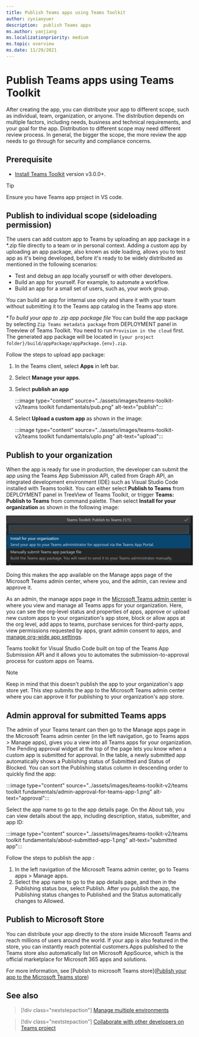 ```yaml
---
title: Publish Teams apps using Teams Toolkit
author: zyxiaoyuer
description:  publish Teams apps
ms.author: yanjiang
ms.localizationpriority: medium
ms.topic: overview
ms.date: 11/29/2021
---
```



# Publish Teams apps using Teams Toolkit

After creating the app, you can distribute your app to different scope, such as individual, team, organization, or anyone. The distribution depends on multiple factors, including needs, business and technical requirements, and your goal for the app. Distribution to different scope may need different review process. In general, the bigger the scope, the more review the app needs to go through for security and compliance concerns.

## Prerequisite

* [Install Teams Toolkit](https://marketplace.visualstudio.com/items?itemName=TeamsDevApp.ms-teams-vscode-extension) version v3.0.0+.

> [!TIP]
> Ensure you have Teams app project in VS code.

## Publish to individual scope (sideloading permission)

The users can add custom app to Teams by uploading an app package in a *.zip file directly to a team or in personal context. Adding a custom app by uploading an app package, also known as side loading, allows you to test app as it's being developed, before it's ready to be widely distributed as mentioned in the following scenarios:

* Test and debug an app locally yourself or with other developers.
* Build an app for yourself. For example, to automate a workflow.
* Build an app for a small set of users, such as, your work group.

You can build an app for internal use only and share it with your team without submitting it to the Teams app catalog in the Teams app store.

**To build your app to *.zip app package file**
You can build the app package by selecting `Zip Teams metadata package` from DEPLOYMENT panel in Treeview of Teams Toolkit. You need to run `Provision in the cloud` first. The generated app package will be located in `{your project folder}/build/appPackage/appPackage.{env}.zip`.

Follow the steps to upload app package:

1. In the Teams client, select **Apps** in left bar.
2. Select **Manage your apps**.
3. Select **publish an app**

   :::image type="content" source="../assets/images/teams-toolkit-v2/teams toolkit fundamentals/pub.png" alt-text="publish":::

4. Select **Upload a custom app** as shown in the image:

   :::image type="content" source="../assets/images/teams-toolkit-v2/teams toolkit fundamentals/uplo.png" alt-text="upload":::

## Publish to your organization 

When the app is ready for use in production, the developer can submit the app using the Teams App Submission API, called from Graph API, an integrated development environment (IDE) such as Visual Studio Code installed with Teams toolkit. You can either select **Publish to Teams** from DEPLOYMENT panel in TreeView of Teams Toolkit, or trigger **Teams: Publish to Teams** from command palette. Then select **Install for your organization** as shown in the following image:

![Install for your organization](./images/installforyourorganization.png)

Doing this makes the app available on the Manage apps page of the Microsoft Teams admin center, where you, and the admin, can review and approve it.

As an admin, the manage apps page in the [Microsoft Teams admin center](https://admin.teams.microsoft.com/policies/manage-apps) is where you view and manage all Teams apps for your organization. Here, you can see the org-level status and properties of apps, approve or upload new custom apps to your organization's app store, block or allow apps at the org level, add apps to teams, purchase services for third-party apps, view permissions requested by apps, grant admin consent to apps, and [manage org-wide app settings](https://admin.teams.microsoft.com/policies/manage-apps).

Teams toolkit for Visual Studio Code built on top of the Teams App Submission API and it allows you to automates the submission-to-approval process for custom apps on Teams.

> [!NOTE]
> Keep in mind that this doesn't publish the app to your organization's app store yet. This step submits the app to the Microsoft Teams admin center where you can approve it for publishing to your organization's app store.

## Admin approval for submitted Teams apps

The admin of your Teams tenant can then go to the Manage apps page in the Microsoft Teams admin center (in the left navigation, go to Teams apps > Manage apps), gives you a view into all Teams apps for your organization. The Pending approval widget at the top of the page lets you know when a custom app is submitted for approval.
In the table, a newly submitted app automatically shows a Publishing status of Submitted and Status of Blocked. You can sort the Publishing status column in descending order to quickly find the app:

 :::image type="content" source="../assets/images/teams-toolkit-v2/teams toolkit fundamentals/admin-approval-for-teams-app-1.png" alt-text="approval":::

Select the app name to go to the app details page. On the About tab, you can view details about the app, including description, status, submitter, and app ID:

 :::image type="content" source="../assets/images/teams-toolkit-v2/teams toolkit fundamentals/about-submitted-app-1.png" alt-text="submitted app":::

Follow the steps to publish the app :

1. In the left navigation of the Microsoft Teams admin center, go to Teams apps > Manage apps.
2. Select the app name to go to the app details page, and then in the Publishing status box, select Publish.
After you publish the app, the Publishing status changes to Published and the Status automatically changes to Allowed.

## Publish to Microsoft Store

You can distribute your app directly to the store inside Microsoft Teams and reach millions of users around the world. If your app is also featured in the store, you can instantly reach potential customers.Apps published to the Teams store also automatically list on Microsoft AppSource, which is the official marketplace for Microsoft 365 apps and solutions.

For more information, see [Publish to microsoft Teams store]([Publish your app to the Microsoft Teams store](../concepts/deploy-and-publish/appsource/publish.md#publish-your-app-to-the-microsoft-teams-store))

## See also

> [!div class="nextstepaction"]
> [Manage multiple environments](TeamsFx-multi-env.md)

> [!div class="nextstepaction"]
> [Collaborate with other developers on Teams project](TeamsFx-collaboration.md)
